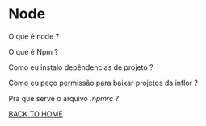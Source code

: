 # Node
O que é node ?

O que é Npm ?

Como eu instalo depêndencias de projeto ?

Como eu peço permissão para baixar projetos da inflor ?

Pra que serve o arquivo *.npmrc* ?

[BACK TO HOME](README.md)